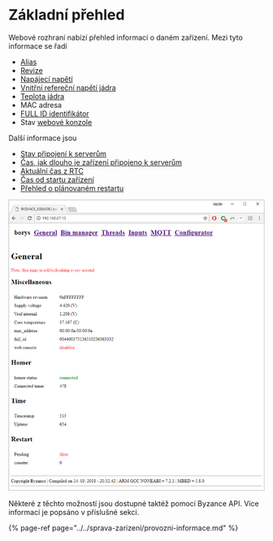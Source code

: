 # Základní přehled

Webové rozhraní nabízí přehled informací o daném zařízení. Mezi tyto informace se řadí

* [Alias](../../sprava-zarizeni/identifikace-zarizeni.md#alias)
* [Revize]()
* [Napájecí napětí](../../sprava-zarizeni/provozni-informace.md#napajeci-napeti)
* [Vnitřní refereční napětí jádra](../../sprava-zarizeni/provozni-informace.md#referencni-napeti)
* [Teplota jádra](../../sprava-zarizeni/provozni-informace.md#teplota-jadra)
* MAC adresa
* [FULL ID identifikátor](../../sprava-zarizeni/identifikace-zarizeni.md#full-id)
* Stav [webové konzole](../webova-konzole.md)

Další informace jsou

* [Stav připojení k serverům](../../sprava-zarizeni/provozni-informace.md#cas-pripojeni-k-serverum)
* [Čas, jak dlouho je zařízení připojeno k serverům](../../sprava-zarizeni/provozni-informace.md#cas-pripojeni-k-serverum)
* [Aktuální čas z RTC](../../tutorialy/prace-s-datem-a-casem-rtc.md)
* [Čas od startu zařízení](../../sprava-zarizeni/provozni-informace.md#cas-behu-zarizeni)
* [Přehled o plánovaném restartu](../../programovani-hw/byzance-hardware-api/odlozeny-restart.md)

![](../../../.gitbook/assets/web_general.png)

Některé z těchto možností jsou dostupné taktéž pomocí Byzance API. Více informací je popsáno v příslušné sekci.

{% page-ref page="../../sprava-zarizeni/provozni-informace.md" %}



